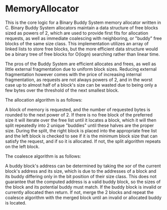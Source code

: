 # MemoryAllocator

This is the core logic for a Binary Buddy System memory allocator written in C. Binary Buddy System allocators maintain a data structure of free blocks sized as powers of 2, which are used to provide first fits for allocation requests, as well as immediate coalescing with neighboring, or "buddy" free blocks of the same size class. This implementation utilizes an array of linked lists to store free blocks, but the more efficient data structure would be a binary tree of free blocks for O(logn) searching rather than linear time.

The pros of the Buddy System are efficient allocates and frees, as well as little external fragmentation due to uniform block sizes. Reducing external fragmentation however comes with the price of increasing internal fragmentation, as requests are not always powers of 2, and in the worst case up to almost half of a block's size can be wasted due to being only a few bytes over the threshold of the next smallest block. 


The allocation algorithm is as follows:

A block of memory is requested, and the number of requested bytes is rounded to the next power of 2. If there is no free block of the preferred size it will iterate over the free list until it locates a block, which it will then split repeatedly into 2 unique "buddies" until these halves are the proper size. 
During the split, the right block is placed into the appropriate free list and the left block is checked to see if it is the minimum block size that can satisfy the request, and if so it is allocated. If not, the split algorithm repeats on the left block. 


The coalesce algorithm is as follows:

A buddy block's address can be determined by taking the xor of the current block's address and its size, which is due to the addresses of a block and its buddy differing only in the bit position of their size class. This does not guarantee that the computed address is a valid buddy block, so the sizes of the block and its potential buddy must match.
If the buddy block is invalid or currently allocated then return. If not, merge the 2 blocks and repeat the coalesce algorithm with the merged block until an invalid or allocated buddy is located.
